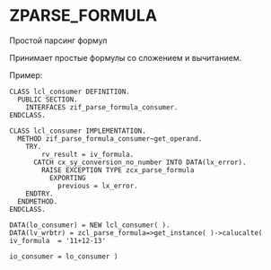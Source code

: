 # ZPARSE_FORMULA
Простой парсинг формул

Принимает простые формулы со сложением и вычитанием.

Пример:
    
    CLASS lcl_consumer DEFINITION.
      PUBLIC SECTION.
        INTERFACES zif_parse_formula_consumer.
    ENDCLASS.
    
    CLASS lcl_consumer IMPLEMENTATION.
      METHOD zif_parse_formula_consumer~get_operand.
        TRY.
            rv_result = iv_formula.
          CATCH cx_sy_conversion_no_number INTO DATA(lx_error).
            RAISE EXCEPTION TYPE zcx_parse_formula
              EXPORTING
                previous = lx_error.
        ENDTRY.
      ENDMETHOD.
    ENDCLASS.

    DATA(lo_consumer) = NEW lcl_consumer( ).
    DATA(lv_wrbtr) = zcl_parse_formula=>get_instance( )->calucalte( iv_formula  = '11+12-13'
                                                                    io_consumer = lo_consumer )
